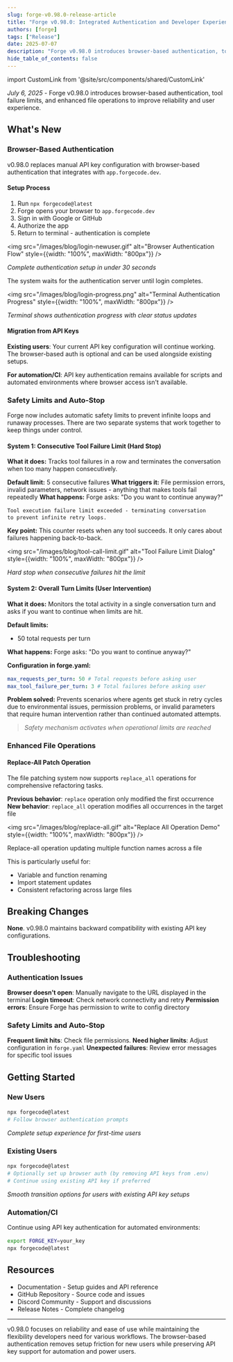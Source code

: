 ```yaml
---
slug: forge-v0.98.0-release-article
title: "Forge v0.98.0: Integrated Authentication and Developer Experience Improvements"
authors: [forge]
tags: ["Release"]
date: 2025-07-07
description: "Forge v0.98.0 introduces browser-based authentication, tool failure limits, and enhanced file operations to improve reliability and user experience."
hide_table_of_contents: false
---
```


import CustomLink from '@site/src/components/shared/CustomLink'

_July 6, 2025_ - Forge v0.98.0 introduces browser-based authentication, tool failure limits, and enhanced file operations to improve reliability and user experience.

<!-- truncate -->

## What's New

### Browser-Based Authentication

v0.98.0 replaces manual API key configuration with browser-based authentication that integrates with `app.forgecode.dev`.

#### Setup Process

1. Run `npx forgecode@latest`
2. Forge opens your browser to `app.forgecode.dev`
3. Sign in with Google or GitHub
4. Authorize the app
5. Return to terminal - authentication is complete

<img src="/images/blog/login-newuser.gif" alt="Browser Authentication Flow" style={{width: "100%", maxWidth: "800px"}} />

_Complete authentication setup in under 30 seconds_

The system waits for the authentication server until login completes.

<img src="/images/blog/login-progress.png" alt="Terminal Authentication Progress" style={{width: "100%", maxWidth: "800px"}} />

_Terminal shows authentication progress with clear status updates_

#### Migration from API Keys

**Existing users**: Your current API key configuration will continue working. The browser-based auth is optional and can be used alongside existing setups.

**For automation/CI**: API key authentication remains available for scripts and automated environments where browser access isn't available.

### Safety Limits and Auto-Stop

Forge now includes automatic safety limits to prevent infinite loops and runaway processes. There are two separate systems that work together to keep things under control.

#### System 1: Consecutive Tool Failure Limit (Hard Stop)

**What it does:** Tracks tool failures in a row and terminates the conversation when too many happen consecutively.

**Default limit:** 5 consecutive failures
**What triggers it:** File permission errors, invalid parameters, network issues - anything that makes tools fail repeatedly
**What happens:** Forge asks: "Do you want to continue anyway?"

```
Tool execution failure limit exceeded - terminating conversation
to prevent infinite retry loops.
```

**Key point:** This counter resets when any tool succeeds. It only cares about failures happening back-to-back.

<img src="/images/blog/tool-call-limit.gif" alt="Tool Failure Limit Dialog" style={{width: "100%", maxWidth: "800px"}} />

_Hard stop when consecutive failures hit the limit_

#### System 2: Overall Turn Limits (User Intervention)

**What it does:** Monitors the total activity in a single conversation turn and asks if you want to continue when limits are hit.

**Default limits:**

- 50 total requests per turn

**What happens:** Forge asks: "Do you want to continue anyway?"

**Configuration in forge.yaml:**

```yaml
max_requests_per_turn: 50 # Total requests before asking user
max_tool_failure_per_turn: 3 # Total failures before asking user
```

**Problem solved:** Prevents scenarios where agents get stuck in retry cycles due to environmental issues, permission problems, or invalid parameters that require human intervention rather than continued automated attempts.

> _Safety mechanism activates when operational limits are reached_

### Enhanced File Operations

#### Replace-All Patch Operation

The file patching system now supports `replace_all` operations for comprehensive refactoring tasks.

**Previous behavior**: `replace` operation only modified the first occurrence
**New behavior**: `replace_all` operation modifies all occurrences in the target file

<img src="/images/blog/replace-all.gif" alt="Replace All Operation Demo" style={{width: "100%", maxWidth: "800px"}} />

Replace-all operation updating multiple function names across a file

This is particularly useful for:

- Variable and function renaming
- Import statement updates
- Consistent refactoring across large files

## Breaking Changes

**None**. v0.98.0 maintains backward compatibility with existing API key configurations.

## Troubleshooting

### Authentication Issues

**Browser doesn't open**: Manually navigate to the URL displayed in the terminal
**Login timeout**: Check network connectivity and retry
**Permission errors**: Ensure Forge has permission to write to config directory

### Safety Limits and Auto-Stop

**Frequent limit hits**: Check file permissions.
**Need higher limits**: Adjust configuration in `forge.yaml`
**Unexpected failures**: Review error messages for specific tool issues

## Getting Started

### New Users

```bash
npx forgecode@latest
# Follow browser authentication prompts
```

<!-- ![New User Setup Flow](screenshots/new-user-setup.gif) -->

_Complete setup experience for first-time users_

### Existing Users

```bash
npx forgecode@latest
# Optionally set up browser auth (by removing API keys from .env)
# Continue using existing API key if preferred
```

<!-- ![Existing User Migration](screenshots/existing-user-migration.png) -->

_Smooth transition options for users with existing API key setups_

### Automation/CI

Continue using API key authentication for automated environments:

```bash
export FORGE_KEY=your_key
npx forgecode@latest
```

## Resources

- <CustomLink href="https://forgecode.dev/docs">Documentation</CustomLink> - Setup guides and API reference
- <CustomLink href="https://github.com/antinomyhq/forge">GitHub Repository</CustomLink> - Source code and issues
- <CustomLink href="https://discord.gg/kRZBPpkgwq">Discord Community</CustomLink> - Support and discussions
- <CustomLink href="https://github.com/antinomyhq/forge/releases/tag/v0.98.0">Release Notes</CustomLink> - Complete changelog

---

v0.98.0 focuses on reliability and ease of use while maintaining the flexibility developers need for various workflows. The browser-based authentication removes setup friction for new users while preserving API key support for automation and power users.
